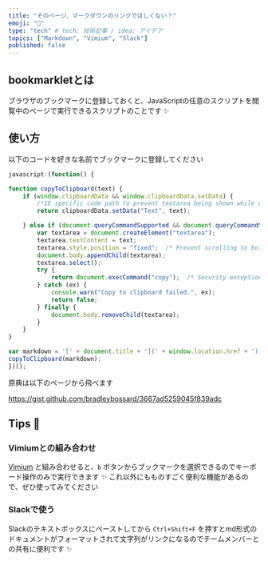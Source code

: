 ```yaml
---
title: "そのページ、マークダウンのリンクでほしくない？"
emoji: "📎"
type: "tech" # tech: 技術記事 / idea: アイデア
topics: ["Markdown", "Vimium", "Slack"]
published: false
---
```


## bookmarkletとは

ブラウザのブックマークに登録しておくと、JavaScriptの任意のスクリプトを閲覧中のページで実行できるスクリプトのことです ✨

## 使い方

以下のコードを好きな名前でブックマークに登録してください

```js
javascript:(function() {

function copyToClipboard(text) {
    if (window.clipboardData && window.clipboardData.setData) {
        /*IE specific code path to prevent textarea being shown while dialog is visible.*/
        return clipboardData.setData("Text", text);

    } else if (document.queryCommandSupported && document.queryCommandSupported("copy")) {
        var textarea = document.createElement("textarea");
        textarea.textContent = text;
        textarea.style.position = "fixed";  /* Prevent scrolling to bottom of page in MS Edge.*/
        document.body.appendChild(textarea);
        textarea.select();
        try {
            return document.execCommand("copy");  /* Security exception may be thrown by some browsers.*/
        } catch (ex) {
            console.warn("Copy to clipboard failed.", ex);
            return false;
        } finally {
            document.body.removeChild(textarea);
        }
    }
}

var markdown = '[' + document.title + '](' + window.location.href + ')';
copyToClipboard(markdown);
})();
```

原典は以下のページから飛べます

https://gist.github.com/bradleybossard/3667ad5259045f839adc

## Tips 💪

### Vimiumとの組み合わせ

[Vimium](https://chrome.google.com/webstore/detail/vimium/dbepggeogbaibhgnhhndojpepiihcmeb) と組み合わせると、`b` ボタンからブックマークを選択できるのでキーボード操作のみで実行できます ✨
これ以外にもものすごく便利な機能があるので、ぜひ使ってみてください

### Slackで使う

Slackのテキストボックスにペーストしてから `Ctrl+Shift+F` を押すとmd形式のドキュメントがフォーマットされて文字列がリンクになるのでチームメンバーとの共有に便利です ✨

